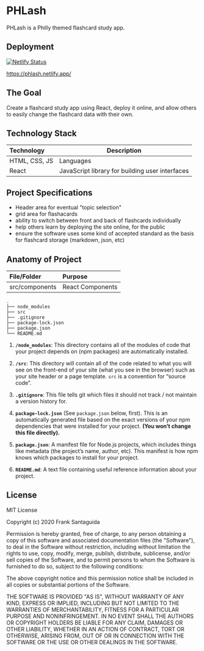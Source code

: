 # PHLash
PHLash is a Philly themed flashcard study app.

## Deployment
[![Netlify Status](https://api.netlify.com/api/v1/badges/92185ca9-9cd7-4854-a618-67a24fbbde13/deploy-status)](https://app.netlify.com/sites/phlash/deploys)

https://phlash.netlify.app/

## The Goal
Create a flashcard study app using React, deploy it online, and allow others to easily change the flashcard data with their own.



## Technology Stack

| Technology    	| Description     	|
| :------------------|----------------	|
| HTML, CSS, JS 			| Languages      				  |
| React			  |	JavaScript library for building user interfaces            |

## Project Specifications
* Header area for eventual "topic selection"
* grid area for flashacards
* ability to switch between front and back of flashcards individually
* help others learn by deploying the site  online, for the public
* ensure the software uses some kind of accepted standard as the basis for flashcard storage (markdown, json, etc)

## Anatomy of Project


| File/Folder    	| Purpose           	  |
| :------------------|:-------------------|
| src/components		 			| React Components    |

    .
    ├── node_modules
    ├── src
    ├── .gitignore
    ├── package-lock.json
    ├── package.json
    └── README.md

1.  **`/node_modules`**: This directory contains all of the modules of code that your project depends on (npm packages) are automatically installed.

2.  **`/src`**: This directory will contain all of the code related to what you will see on the front-end of your site (what you see in the browser) such as your site header or a page template. `src` is a convention for “source code”.

3.  **`.gitignore`**: This file tells git which files it should not track / not maintain a version history for.

4. **`package-lock.json`** (See `package.json` below, first). This is an automatically generated file based on the exact versions of your npm dependencies that were installed for your project. **(You won’t change this file directly).**

5. **`package.json`**: A manifest file for Node.js projects, which includes things like metadata (the project’s name, author, etc). This manifest is how npm knows which packages to install for your project.

6. **`README.md`**: A text file containing useful reference information about your project.

## License
MIT License

Copyright (c) 2020 Frank Santaguida

Permission is hereby granted, free of charge, to any person obtaining a copy
of this software and associated documentation files (the "Software"), to deal
in the Software without restriction, including without limitation the rights
to use, copy, modify, merge, publish, distribute, sublicense, and/or sell
copies of the Software, and to permit persons to whom the Software is
furnished to do so, subject to the following conditions:

The above copyright notice and this permission notice shall be included in all
copies or substantial portions of the Software.

THE SOFTWARE IS PROVIDED "AS IS", WITHOUT WARRANTY OF ANY KIND, EXPRESS OR
IMPLIED, INCLUDING BUT NOT LIMITED TO THE WARRANTIES OF MERCHANTABILITY,
FITNESS FOR A PARTICULAR PURPOSE AND NONINFRINGEMENT. IN NO EVENT SHALL THE
AUTHORS OR COPYRIGHT HOLDERS BE LIABLE FOR ANY CLAIM, DAMAGES OR OTHER
LIABILITY, WHETHER IN AN ACTION OF CONTRACT, TORT OR OTHERWISE, ARISING FROM,
OUT OF OR IN CONNECTION WITH THE SOFTWARE OR THE USE OR OTHER DEALINGS IN THE
SOFTWARE.
